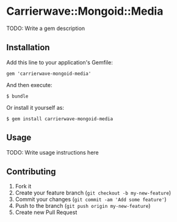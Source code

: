 # Carrierwave::Mongoid::Media

TODO: Write a gem description

## Installation

Add this line to your application's Gemfile:

    gem 'carrierwave-mongoid-media'

And then execute:

    $ bundle

Or install it yourself as:

    $ gem install carrierwave-mongoid-media

## Usage

TODO: Write usage instructions here

## Contributing

1. Fork it
2. Create your feature branch (`git checkout -b my-new-feature`)
3. Commit your changes (`git commit -am 'Add some feature'`)
4. Push to the branch (`git push origin my-new-feature`)
5. Create new Pull Request
